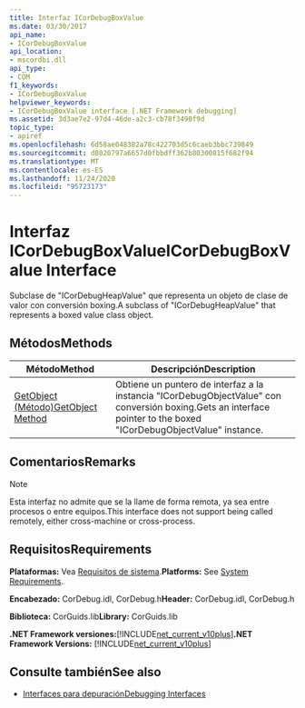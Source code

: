 ```yaml
---
title: Interfaz ICorDebugBoxValue
ms.date: 03/30/2017
api_name:
- ICorDebugBoxValue
api_location:
- mscordbi.dll
api_type:
- COM
f1_keywords:
- ICorDebugBoxValue
helpviewer_keywords:
- ICorDebugBoxValue interface [.NET Framework debugging]
ms.assetid: 3d3ae7e2-97d4-46de-a2c3-cb78f3490f9d
topic_type:
- apiref
ms.openlocfilehash: 6d58ae048382a78c422703d5c6caeb3bbc739849
ms.sourcegitcommit: d8020797a6657d0fbbdff362b80300815f682f94
ms.translationtype: MT
ms.contentlocale: es-ES
ms.lasthandoff: 11/24/2020
ms.locfileid: "95723173"
---
```

# <a name="icordebugboxvalue-interface"></a><span data-ttu-id="212d4-102">Interfaz ICorDebugBoxValue</span><span class="sxs-lookup"><span data-stu-id="212d4-102">ICorDebugBoxValue Interface</span></span>

<span data-ttu-id="212d4-103">Subclase de "ICorDebugHeapValue" que representa un objeto de clase de valor con conversión boxing.</span><span class="sxs-lookup"><span data-stu-id="212d4-103">A subclass of "ICorDebugHeapValue" that represents a boxed value class object.</span></span>  
  
## <a name="methods"></a><span data-ttu-id="212d4-104">Métodos</span><span class="sxs-lookup"><span data-stu-id="212d4-104">Methods</span></span>  
  
|<span data-ttu-id="212d4-105">Método</span><span class="sxs-lookup"><span data-stu-id="212d4-105">Method</span></span>|<span data-ttu-id="212d4-106">Descripción</span><span class="sxs-lookup"><span data-stu-id="212d4-106">Description</span></span>|  
|------------|-----------------|  
|[<span data-ttu-id="212d4-107">GetObject (Método)</span><span class="sxs-lookup"><span data-stu-id="212d4-107">GetObject Method</span></span>](icordebugboxvalue-getobject-method.md)|<span data-ttu-id="212d4-108">Obtiene un puntero de interfaz a la instancia "ICorDebugObjectValue" con conversión boxing.</span><span class="sxs-lookup"><span data-stu-id="212d4-108">Gets an interface pointer to the boxed "ICorDebugObjectValue" instance.</span></span>|  
  
## <a name="remarks"></a><span data-ttu-id="212d4-109">Comentarios</span><span class="sxs-lookup"><span data-stu-id="212d4-109">Remarks</span></span>  
  
> [!NOTE]
> <span data-ttu-id="212d4-110">Esta interfaz no admite que se la llame de forma remota, ya sea entre procesos o entre equipos.</span><span class="sxs-lookup"><span data-stu-id="212d4-110">This interface does not support being called remotely, either cross-machine or cross-process.</span></span>  
  
## <a name="requirements"></a><span data-ttu-id="212d4-111">Requisitos</span><span class="sxs-lookup"><span data-stu-id="212d4-111">Requirements</span></span>  

 <span data-ttu-id="212d4-112">**Plataformas:** Vea [Requisitos de sistema](../../get-started/system-requirements.md).</span><span class="sxs-lookup"><span data-stu-id="212d4-112">**Platforms:** See [System Requirements](../../get-started/system-requirements.md).</span></span>  
  
 <span data-ttu-id="212d4-113">**Encabezado:** CorDebug.idl, CorDebug.h</span><span class="sxs-lookup"><span data-stu-id="212d4-113">**Header:** CorDebug.idl, CorDebug.h</span></span>  
  
 <span data-ttu-id="212d4-114">**Biblioteca:** CorGuids.lib</span><span class="sxs-lookup"><span data-stu-id="212d4-114">**Library:** CorGuids.lib</span></span>  
  
 <span data-ttu-id="212d4-115">**.NET Framework versiones:**[!INCLUDE[net_current_v10plus](../../../../includes/net-current-v10plus-md.md)]</span><span class="sxs-lookup"><span data-stu-id="212d4-115">**.NET Framework Versions:** [!INCLUDE[net_current_v10plus](../../../../includes/net-current-v10plus-md.md)]</span></span>  
  
## <a name="see-also"></a><span data-ttu-id="212d4-116">Consulte también</span><span class="sxs-lookup"><span data-stu-id="212d4-116">See also</span></span>

- [<span data-ttu-id="212d4-117">Interfaces para depuración</span><span class="sxs-lookup"><span data-stu-id="212d4-117">Debugging Interfaces</span></span>](debugging-interfaces.md)
